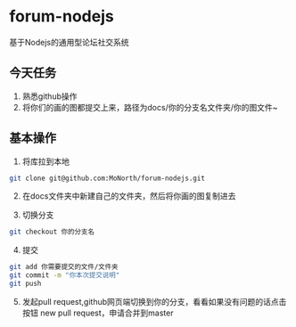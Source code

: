 # forum-nodejs
基于Nodejs的通用型论坛社交系统

## 今天任务
1. 熟悉github操作
2. 将你们的画的图都提交上来，路径为docs/你的分支名文件夹/你的图文件~


## 基本操作
1. 将库拉到本地
```sh
git clone git@github.com:MoNorth/forum-nodejs.git
```

2. 在docs文件夹中新建自己的文件夹，然后将你画的图复制进去

3. 切换分支
```sh
git checkout 你的分支名
```

4. 提交
```sh
git add 你需要提交的文件/文件夹
git commit -m "你本次提交说明"
git push
```

5. 发起pull request,github网页端切换到你的分支，看看如果没有问题的话点击按钮 new pull request，申请合并到master
